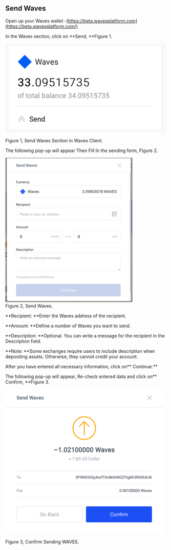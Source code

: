 ## **Send Waves**

Open up your Waves wallet -[https://beta.wavesplatform.com](https://beta.wavesplatform.com/)

In the Waves section, click on **Send, **Figure 1.

![](/assets/Webp.net-resizeimage-16.png)

Figure 1, Send Waves Section in Waves Client.

The following pop-up will appear Then Fill In the sending form, Figure 2.

![](/assets/Webp.net-resizeimage-17.png)  
Figure 2, Send Waves.

**Recipient: **Enter the Waves address of the recipient.

**Amount: **Define a number of Waves you want to send.

**Description: **Optional. You can write a message for the recipient in the Description field.

**Note: **Some exchanges require users to include description when depositing assets. Otherwise, they cannot credit your account.

After you have entered all necessary information, click on** Continue.**

The following pop-up will appear, Re-check entered data and click on** Confirm, **Figure 3.

![](/assets/Webp.net-resizeimage-18.png)

Figure 3, Confirm Sending WAVES.

